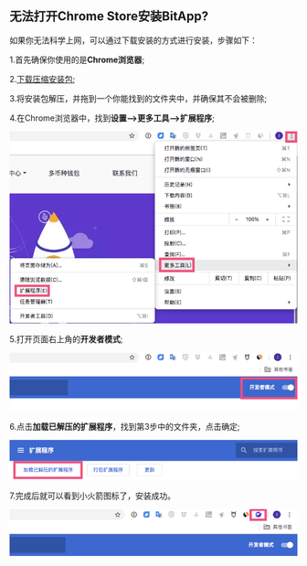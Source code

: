 ## 无法打开Chrome Store安装BitApp?

如果你无法科学上网，可以通过下载安装的方式进行安装，步骤如下：

1.首先确保你使用的是**Chrome浏览器**;

2.[下载压缩安装包](http://files.bitapp.net.cn/chrome-bitapp.zip);

3.将安装包解压，并拖到一个你能找到的文件夹中，并确保其不会被删除;

4.在Chrome浏览器中，找到**设置-->更多工具-->扩展程序**;

![图片描述](./setting.png)

5.打开页面右上角的**开发者模式**;

![图片描述](./develop_mode.png)

6.点击**加载已解压的扩展程序**，找到第3步中的文件夹，点击确定;

![图片描述](./load.png)

7.完成后就可以看到小火箭图标了，安装成功。

![图片描述](./install_success.png)